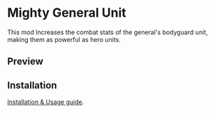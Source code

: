 # Mighty General Unit

This mod Increases the combat stats of the general's bodyguard unit, making them as powerful as hero units.

## Preview



## Installation

[Installation & Usage guide](https://github.com/pureAliNajafi/TW_Shogun2_mods/blob/main/README.md#installation--usage).

